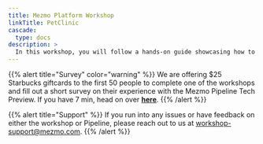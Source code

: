 ```yaml
---
title: Mezmo Platform Workshop
linkTitle: PetClinic
cascade:
  type: docs
description: >
  In this workshop, you will follow a hands-on guide showcasing how to take an open source Java application ([PetClinic](https://spring-petclinic.github.io/) from Sprint Boot) and enable collection of its log output to be aggregated and managed on the Mezmo Platform.  Furthermore, Alert conditions will be defined, data transformation and reduction will be used to demonstrate how to control costs associated with collecting Observability data.
---
```


{{% alert title="Survey" color="warning" %}}
We are offering $25 Starbucks giftcards to the first 50 people to complete one of the workshops and fill out a short survey on their experience with the Mezmo Pipeline Tech Preview.  If you have 7 min, head on over **[here](https://go.mezmo.com/fy22q4-survey-workshop-platform)**.
{{% /alert %}}

{{% alert title="Support" %}} If you run into any issues or have feedback on either the workshop or Pipeline, please reach out to us at [workshop-support@mezmo.com](mailto:workshop-support@mezmo.com). {{% /alert %}}
